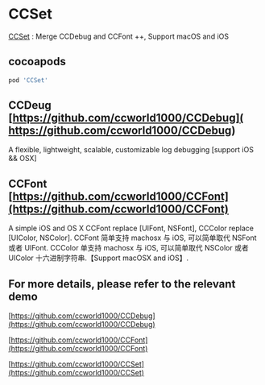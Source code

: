 # CCSet

[CCSet](https://github.com/ccworld1000/CCSet) : Merge CCDebug and CCFont  ++, Support macOS and iOS

## cocoapods

```sh
pod 'CCSet'
```



##  CCDeug [https://github.com/ccworld1000/CCDebug]( https://github.com/ccworld1000/CCDebug)
A flexible, lightweight, scalable, customizable log debugging [support iOS && OSX]

## CCFont [https://github.com/ccworld1000/CCFont](https://github.com/ccworld1000/CCFont)
A simple iOS and OS X CCFont replace [UIFont, NSFont], CCColor replace [UIColor, NSColor]. CCFont 简单支持 machosx 与 iOS, 可以简单取代 NSFont 或者 UIFont. CCColor 单支持 machosx 与 iOS, 可以简单取代 NSColor 或者 UIColor 十六进制字符串.【Support macOSX and iOS】.

## For more details, please refer to the relevant demo

[https://github.com/ccworld1000/CCDebug](https://github.com/ccworld1000/CCDebug)

[https://github.com/ccworld1000/CCFont](https://github.com/ccworld1000/CCFont)

[https://github.com/ccworld1000/CCSet](https://github.com/ccworld1000/CCSet)
